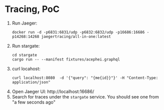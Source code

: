# Tracing, PoC

1. Run Jaeger:
   ```shell script
   docker run -d -p6831:6831/udp -p6832:6832/udp -p16686:16686 -p14268:14268 jaegertracing/all-in-one:latest
   ```
2. Run stargate:
   ```shell script
   cd stargate
   cargo run -- --manifest fixtures/acephei.graphql
   ```
3. curl locahost:
   ```shell script
   curl localhost:8080  -d '{"query": "{me{id}}"}' -H "Content-Type: application/json"
   ```
4. Open Jaeger UI: http://localhost:16686/
5. Search for traces under the `stargate` service. You should see one from "a few seconds ago"
